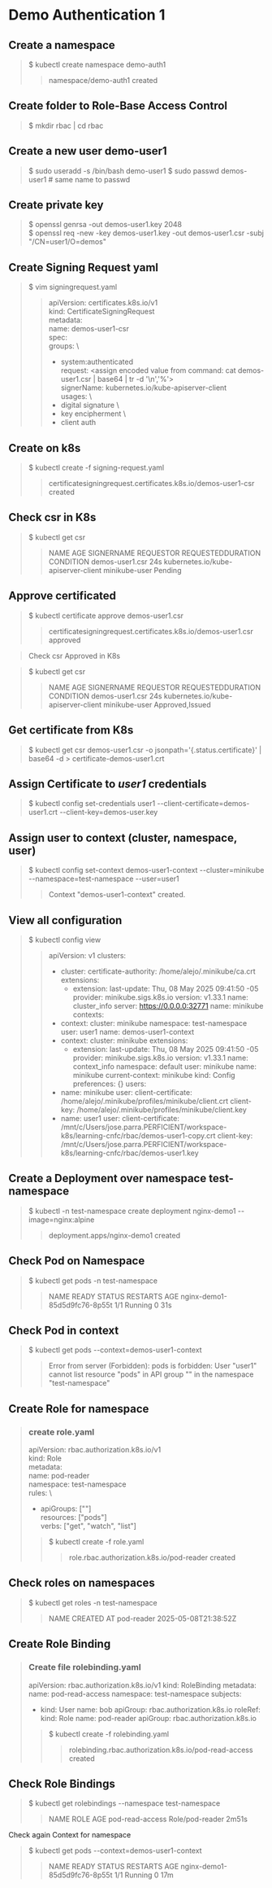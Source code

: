 # Demo Authentication 1

## Create a namespace

> $ kubectl create namespace demo-auth1
>> namespace/demo-auth1 created

## Create folder to Role-Base Access Control

> $ mkdir rbac | cd rbac

## Create a new user demo-user1

> $ sudo useradd -s /bin/bash demo-user1
> $ sudo passwd demos-user1 # same name to passwd

## Create private key

> $ openssl genrsa -out demos-user1.key 2048 \
> $ openssl req -new -key demos-user1.key -out demos-user1.csr -subj "/CN=user1/O=demos"

## Create Signing Request yaml

> $ vim signingrequest.yaml
>> apiVersion: certificates.k8s.io/v1 \
>> kind: CertificateSigningRequest \
>> metadata: \
>>   name: demos-user1-csr \
>> spec: \
>>   groups: \
>>   - system:authenticated \
>>  request: <assign encoded value from command: cat demos-user1.csr | base64  | tr -d '\n','%'> \
>>   signerName: kubernetes.io/kube-apiserver-client \
>>   usages: \
>>   - digital signature \
>>   - key encipherment \
>>   - client auth

## Create on k8s

> $ kubectl create -f signing-request.yaml
>> certificatesigningrequest.certificates.k8s.io/demos-user1-csr created

## Check csr in K8s

> $ kubectl get csr
>> NAME              AGE   SIGNERNAME                            REQUESTOR       REQUESTEDDURATION   CONDITION
>> demos-user1.csr   24s   kubernetes.io/kube-apiserver-client   minikube-user   <none>              Pending

## Approve certificated

> $ kubectl certificate approve demos-user1.csr
>> certificatesigningrequest.certificates.k8s.io/demos-user1.csr approved


> Check csr Approved in K8s 

> $ kubectl get csr
>> NAME              AGE   SIGNERNAME                            REQUESTOR       REQUESTEDDURATION   CONDITION
>> demos-user1.csr   24s   kubernetes.io/kube-apiserver-client   minikube-user   <none>              Approved,Issued

## Get certificate from K8s

> $ kubectl get csr demos-user1.csr -o jsonpath='{.status.certificate}' | base64 -d > certificate-demos-user1.crt

## Assign Certificate to *user1* credentials

> $ kubectl config set-credentials user1 --client-certificate=demos-user1.crt --client-key=demos-user.key

## Assign user to context (cluster, namespace, user)

> $ kubectl config set-context demos-user1-context --cluster=minikube --namespace=test-namespace --user=user1
>> Context "demos-user1-context" created.

## View all configuration

> $ kubectl config view
>>apiVersion: v1
>>clusters:
>>- cluster:
>>    certificate-authority: /home/alejo/.minikube/ca.crt
>>    extensions:
>>    - extension:
>>        last-update: Thu, 08 May 2025 09:41:50 -05
>>        provider: minikube.sigs.k8s.io
>>        version: v1.33.1
>>      name: cluster_info
>>    server: https://0.0.0.0:32771
>>  name: minikube
>>contexts:
>>- context:
>>    cluster: minikube
>>    namespace: test-namespace
>>    user: user1
>>  name: demos-user1-context
>>- context:
>>    cluster: minikube
>>    extensions:
>>    - extension:
>>        last-update: Thu, 08 May 2025 09:41:50 -05
>>        provider: minikube.sigs.k8s.io
>>        version: v1.33.1
>>      name: context_info
>>    namespace: default
>>    user: minikube
>>  name: minikube
>>current-context: minikube
>>kind: Config
>>preferences: {}
>>users:
>>- name: minikube
>>  user:
>>    client-certificate: /home/alejo/.minikube/profiles/minikube/client.crt
>>    client-key: /home/alejo/.minikube/profiles/minikube/client.key
>>- name: user1
>>  user:
>>    client-certificate: /mnt/c/Users/jose.parra.PERFICIENT/workspace-k8s/learning-cnfc/rbac/demos-user1-copy.crt
>>    client-key: /mnt/c/Users/jose.parra.PERFICIENT/workspace-k8s/learning-cnfc/rbac/demos-user1.key

## Create a Deployment over namespace test-namespace

> $ kubectl -n test-namespace create deployment nginx-demo1 --image=nginx:alpine
>> deployment.apps/nginx-demo1 created

## Check Pod on Namespace

>  $ kubectl get pods -n test-namespace
>> NAME                           READY   STATUS    RESTARTS   AGE
>> nginx-demo1-85d5d9fc76-8p55t   1/1     Running   0          31s

## Check Pod in context

> $ kubectl get pods --context=demos-user1-context
>> Error from server (Forbidden): pods is forbidden: User "user1" cannot list resource "pods" in API group "" in the namespace "test-namespace"

## Create Role for namespace

>### create role.yaml 
>apiVersion: rbac.authorization.k8s.io/v1 \
>kind: Role \
>metadata: \
>  name: pod-reader \
>  namespace: test-namespace \
>rules: \
>- apiGroups: [""] \
>  resources: ["pods"] \
>  verbs: ["get", "watch", "list"] 
>> $ kubectl create -f role.yaml
>>> role.rbac.authorization.k8s.io/pod-reader created

## Check roles on namespaces

> $ kubectl get roles -n test-namespace
>> NAME         CREATED AT
>> pod-reader   2025-05-08T21:38:52Z

## Create Role Binding

> ### Create file rolebinding.yaml
> apiVersion: rbac.authorization.k8s.io/v1
> kind: RoleBinding
> metadata:
>   name: pod-read-access
>   namespace: test-namespace
> subjects:
> - kind: User
>   name: bob
>   apiGroup: rbac.authorization.k8s.io
> roleRef:
>   kind: Role
>   name: pod-reader
>   apiGroup: rbac.authorization.k8s.io
>> $ kubectl create -f rolebinding.yaml
>>> rolebinding.rbac.authorization.k8s.io/pod-read-access created

## Check Role Bindings

> $ kubectl get rolebindings --namespace test-namespace
>> NAME              ROLE              AGE
>> pod-read-access   Role/pod-reader   2m51s

Check again Context for namespace
> $ kubectl get pods --context=demos-user1-context
>> NAME                           READY   STATUS    RESTARTS   AGE
>> nginx-demo1-85d5d9fc76-8p55t   1/1     Running   0          17m
